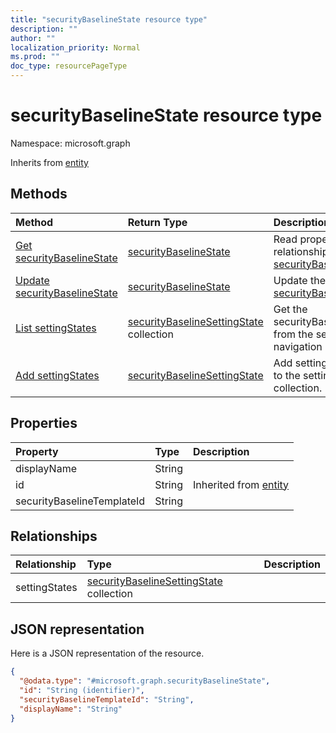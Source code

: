 ```yaml
---
title: "securityBaselineState resource type"
description: ""
author: ""
localization_priority: Normal
ms.prod: ""
doc_type: resourcePageType
---
```


# securityBaselineState resource type


Namespace: microsoft.graph




Inherits from [entity](../resources/entity.md)

## Methods
|Method|Return Type|Description|
|:---|:---|:---|
|[Get securityBaselineState](../api/securitybaselinestate-get.md)|[securityBaselineState](../resources/securitybaselinestate.md)|Read properties and relationships of the [securityBaselineState](../resources/securitybaselinestate.md) object.|
|[Update securityBaselineState](../api/securitybaselinestate-update.md)|[securityBaselineState](../resources/securitybaselinestate.md)|Update the properties of a [securityBaselineState](../resources/securitybaselinestate.md) object.|
|[List settingStates](../api/securitybaselinestate-list-settingstates.md)|[securityBaselineSettingState](../resources/securitybaselinesettingstate.md) collection|Get the securityBaselineSettingStates from the settingStates navigation property.|
|[Add settingStates](../api/securitybaselinestate-post-settingstates.md)|[securityBaselineSettingState](../resources/securitybaselinesettingstate.md)|Add settingStates by posting to the settingStates collection.|

## Properties
|Property|Type|Description|
|:---|:---|:---|
|displayName|String||
|id|String| Inherited from [entity](../resources/entity.md)|
|securityBaselineTemplateId|String||

## Relationships
|Relationship|Type|Description|
|:---|:---|:---|
|settingStates|[securityBaselineSettingState](../resources/securitybaselinesettingstate.md) collection||

## JSON representation
Here is a JSON representation of the resource.
<!-- {
  "blockType": "resource",
  "keyProperty": "id",
  "@odata.type": "microsoft.graph.securityBaselineState",
  "baseType": "microsoft.graph.entity",
  "openType": false
}
-->
``` json
{
  "@odata.type": "#microsoft.graph.securityBaselineState",
  "id": "String (identifier)",
  "securityBaselineTemplateId": "String",
  "displayName": "String"
}
```

